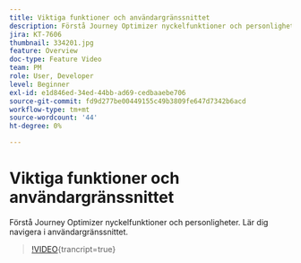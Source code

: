 ```yaml
---
title: Viktiga funktioner och användargränssnittet
description: Förstå Journey Optimizer nyckelfunktioner och personligheter. Lär dig navigera i användargränssnittet.
jira: KT-7606
thumbnail: 334201.jpg
feature: Overview
doc-type: Feature Video
team: PM
role: User, Developer
level: Beginner
exl-id: e1d846ed-34ed-44bb-ad69-cedbaaebe706
source-git-commit: fd9d277be00449155c49b3809fe647d7342b6acd
workflow-type: tm+mt
source-wordcount: '44'
ht-degree: 0%

---
```


# Viktiga funktioner och användargränssnittet

Förstå Journey Optimizer nyckelfunktioner och personligheter. Lär dig navigera i användargränssnittet.

>[!VIDEO](https://video.tv.adobe.com/v/334201?quality=12&learn=on){trancript=true}
